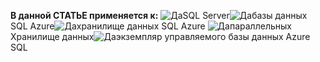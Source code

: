 <Token>**В данной СТАТЬЕ применяется к:** ![Да](media/yes.png)SQL Server![Да](media/yes.png)базы данных SQL Azure![Да](media/yes.png)хранилище данных SQL Azure ![Да](media/yes.png)параллельных Хранилище данных![Да](media/yes.png)экземпляр управляемого базы данных Azure SQL </Token>

